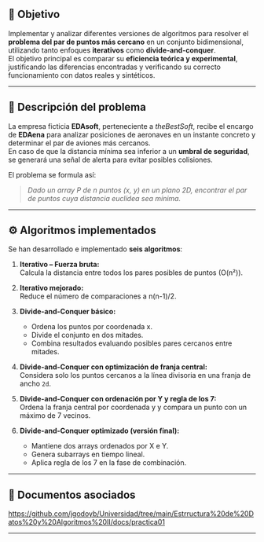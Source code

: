 
## 📌 Objetivo  
Implementar y analizar diferentes versiones de algoritmos para resolver el **problema del par de puntos más cercano** en un conjunto bidimensional, utilizando tanto enfoques **iterativos** como **divide-and-conquer**.  
El objetivo principal es comparar su **eficiencia teórica y experimental**, justificando las diferencias encontradas y verificando su correcto funcionamiento con datos reales y sintéticos.

---

## 📄 Descripción del problema  
La empresa ficticia **EDAsoft**, perteneciente a *theBestSoft*, recibe el encargo de **EDAena** para analizar posiciones de aeronaves en un instante concreto y determinar el par de aviones más cercanos.  
En caso de que la distancia mínima sea inferior a un **umbral de seguridad**, se generará una señal de alerta para evitar posibles colisiones.

El problema se formula así:  
> *Dado un array P de n puntos (x, y) en un plano 2D, encontrar el par de puntos cuya distancia euclídea sea mínima.*

---

## ⚙️ Algoritmos implementados  

Se han desarrollado e implementado **seis algoritmos**:

1. **Iterativo – Fuerza bruta:**  
   Calcula la distancia entre todos los pares posibles de puntos (O(n²)).

2. **Iterativo mejorado:**  
   Reduce el número de comparaciones a n(n-1)/2.

3. **Divide-and-Conquer básico:**  
   - Ordena los puntos por coordenada x.  
   - Divide el conjunto en dos mitades.  
   - Combina resultados evaluando posibles pares cercanos entre mitades.

4. **Divide-and-Conquer con optimización de franja central:**  
   Considera solo los puntos cercanos a la línea divisoria en una franja de ancho `2d`.

5. **Divide-and-Conquer con ordenación por Y y regla de los 7:**  
   Ordena la franja central por coordenada y y compara un punto con un máximo de 7 vecinos.

6. **Divide-and-Conquer optimizado (versión final):**  
   - Mantiene dos arrays ordenados por X e Y.  
   - Genera subarrays en tiempo lineal.  
   - Aplica regla de los 7 en la fase de combinación.


---

## 📑 Documentos asociados  

https://github.com/jgodoyb/Universidad/tree/main/Estrructura%20de%20Datos%20y%20Algoritmos%20II/docs/practica01

---